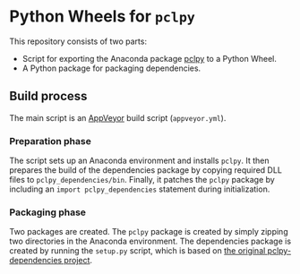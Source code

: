 # Python Wheels for `pclpy`
This repository consists of two parts:

- Script for exporting the Anaconda package 
   [pclpy](https://github.com/davidcaron/pclpy) to a Python Wheel.
- A Python package for packaging dependencies.

## Build process
The main script is an [AppVeyor](https://www.appveyor.com/) build script (`appveyor.yml`).

### Preparation phase
The script sets up an Anaconda environment and installs `pclpy`.
It then prepares the build of the dependencies package
by copying required DLL files to `pclpy_dependencies/bin`.
Finally, it patches the `pclpy` package by including an `import pclpy_dependencies` statement during initialization.

### Packaging phase
Two packages are created.
The `pclpy` package is created
by simply zipping two directories in the Anaconda environment.
The dependencies package is created by running the `setup.py` script,
which is based on
[the original pclpy-dependencies project](https://github.com/davidcaron/pclpy-dependencies).
